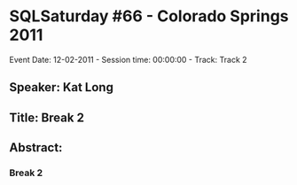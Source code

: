 # SQLSaturday #66 - Colorado Springs 2011
Event Date: 12-02-2011 - Session time: 00:00:00 - Track: Track 2
## Speaker: Kat Long
## Title: Break 2
## Abstract:
### Break 2
